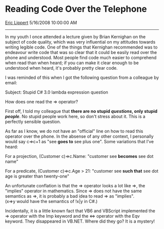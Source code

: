 # Reading Code Over the Telephone

[Eric Lippert](https://social.msdn.microsoft.com/profile/Eric%20Lippert) 5/16/2008 10:00:00 AM

-----

In my youth I once attended a lecture given by Brian Kernighan on the subject of code quality, which was very influential on my attitudes towards writing legible code. One of the things that Kernighan recommended was to endeavour write code that was so clear that it could be easily read over the phone and understood. Most people find code much easier to comprehend when read than when heard; if you can make it clear enough to be understood when heard, it's probably pretty clear code.

I was reminded of this when I got the following question from a colleague by email:

 

Subject: Stupid C\# 3.0 lambda expression question

How does one read the =\> operator?

First off, I told my colleague that **there are no stupid *questions*, only stupid *people***. No stupid people work here, so don't stress about it. This is a perfectly sensible question.

As far as I know, we do not have an "official" line on how to read this operator over the phone. In the absense of any other context, I personally would say c=\>c+1 as "see **goes to** see plus one". Some variations that I've heard:

For a projection, (Customer c)=\>c.Name: "customer see **becomes** see dot name"

For a predicate, (Customer c)=\>c.Age \> 21: "customer see **such that** see dot age is greater than twenty-one"

An unfortunate conflation is that the =\> operator looks a lot like ⇒, the "implies" operator in mathematics. Since =\> does not have the same semantics as ⇒, it is probably a bad idea to read =\> as "implies". (x⇒y would have the semantics of \!x|y in C\#.)

Incidentally, it is a little known fact that VB6 and VBScript implemented the ⇒ operator with the Imp keyword and the ⇔ operator with the Eqv keyword. They disappeared in VB.NET. Where did they go? It is a mystery\!


